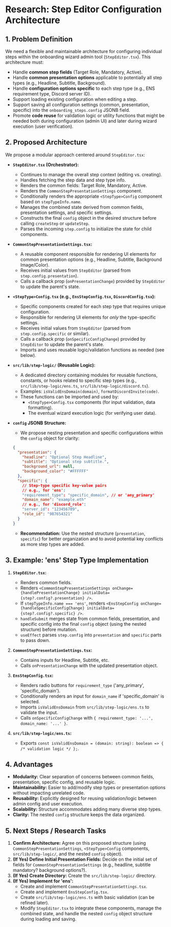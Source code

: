 # Research: Step Editor Configuration Architecture

## 1. Problem Definition

We need a flexible and maintainable architecture for configuring individual steps within the onboarding wizard admin tool (`StepEditor.tsx`). This architecture must:

*   Handle **common step fields** (Target Role, Mandatory, Active).
*   Handle **common presentation options** applicable to potentially all step types (e.g., Headline, Subtitle, Background).
*   Handle **configuration options specific** to each step type (e.g., ENS requirement type, Discord server ID).
*   Support loading existing configuration when editing a step.
*   Support saving all configuration settings (common, presentation, specific) into the `onboarding_steps.config` JSONB field.
*   Promote **code reuse** for validation logic or utility functions that might be needed both during configuration (admin UI) and later during wizard execution (user verification).

## 2. Proposed Architecture

We propose a modular approach centered around `StepEditor.tsx`:

*   **`StepEditor.tsx` (Orchestrator):**
    *   Continues to manage the overall step context (editing vs. creating).
    *   Handles fetching the step data and step type info.
    *   Renders the common fields: Target Role, Mandatory, Active.
    *   Renders the `CommonStepPresentationSettings` component.
    *   Conditionally renders the appropriate `<StepType>Config` component based on `stepTypeInfo.name`.
    *   Manages the combined state derived from common fields, presentation settings, and specific settings.
    *   Constructs the final `config` object in the desired structure before calling `createStep` or `updateStep`.
    *   Parses the incoming `step.config` to initialize the state for child components.

*   **`CommonStepPresentationSettings.tsx`:**
    *   A reusable component responsible for rendering UI elements for common presentation options (e.g., Headline, Subtitle, Background Image/Color).
    *   Receives initial values from `StepEditor` (parsed from `step.config.presentation`).
    *   Calls a callback prop (`onPresentationChange`) provided by `StepEditor` to update the parent's state.

*   **`<StepType>Config.tsx` (e.g., `EnsStepConfig.tsx`, `DiscordConfig.tsx`):**
    *   Specific components created for each step type that requires unique configuration.
    *   Responsible for rendering UI elements for *only* the type-specific settings.
    *   Receives initial values from `StepEditor` (parsed from `step.config.specific` or similar).
    *   Calls a callback prop (`onSpecificConfigChange`) provided by `StepEditor` to update the parent's state.
    *   Imports and uses reusable logic/validation functions as needed (see below).

*   **`src/lib/step-logic/` (Reusable Logic):**
    *   A dedicated directory containing modules for reusable functions, constants, or hooks related to specific step types (e.g., `src/lib/step-logic/ens.ts`, `src/lib/step-logic/discord.ts`).
    *   Examples: `isValidEnsDomain(domain)`, `formatDiscordInvite(code)`.
    *   These functions can be imported and used by:
        *   `<StepType>Config.tsx` components (for input validation, data formatting).
        *   The eventual wizard execution logic (for verifying user data).

*   **`config` JSONB Structure:**
    *   We propose nesting presentation and specific configurations within the `config` object for clarity:
      ```json
      {
        "presentation": {
          "headline": "Optional Step Headline",
          "subtitle": "Optional step subtitle.",
          "background_url": null,
          "background_color": "#FFFFFF" 
        },
        "specific": {
          // Step-type specific key-value pairs
          // e.g., for 'ens':
          "requirement_type": "specific_domain", // or 'any_primary'
          "domain_name": "example.eth"
          // e.g., for 'discord_role':
          "server_id": "123456789",
          "role_id": "987654321"
        }
      }
      ```
    *   **Recommendation:** Use the nested structure (`presentation`, `specific`) for better organization and to avoid potential key conflicts as more step types are added.

## 3. Example: 'ens' Step Type Implementation

1.  **`StepEditor.tsx`:**
    *   Renders common fields.
    *   Renders `<CommonStepPresentationSettings onChange={handlePresentationChange} initialData={step?.config?.presentation} />`.
    *   If `stepTypeInfo.name === 'ens'`, renders `<EnsStepConfig onChange={handleSpecificConfigChange} initialData={step?.config?.specific} />`.
    *   `handleSubmit` merges state from common fields, presentation, and specific config into the final `config` object (using the nested structure) before mutation.
    *   `useEffect` parses `step.config` into `presentation` and `specific` parts to pass down.

2.  **`CommonStepPresentationSettings.tsx`:**
    *   Contains inputs for Headline, Subtitle, etc.
    *   Calls `onPresentationChange` with the updated presentation object.

3.  **`EnsStepConfig.tsx`:**
    *   Renders radio buttons for `requirement_type` ('any_primary', 'specific_domain').
    *   Conditionally renders an input for `domain_name` if 'specific_domain' is selected.
    *   Imports `isValidEnsDomain` from `src/lib/step-logic/ens.ts` to validate the input.
    *   Calls `onSpecificConfigChange` with `{ requirement_type: '...', domain_name: '...' }`.

4.  **`src/lib/step-logic/ens.ts`:**
    *   Exports `const isValidEnsDomain = (domain: string): boolean => { /* validation logic */ };`.

## 4. Advantages

*   **Modularity:** Clear separation of concerns between common fields, presentation, specific config, and reusable logic.
*   **Maintainability:** Easier to add/modify step types or presentation options without impacting unrelated code.
*   **Reusability:** Explicitly designed for reusing validation/logic between admin config and user execution.
*   **Scalability:** Structure accommodates adding many diverse step types.
*   **Clarity:** The nested `config` structure keeps the data organized.

## 5. Next Steps / Research Tasks

1.  **Confirm Architecture:** Agree on this proposed structure (using `CommonStepPresentationSettings`, `<StepType>Config` components, `src/lib/step-logic/`, and the nested `config` object).
2.  **(If Yes) Define Initial Presentation Fields:** Decide on the initial set of fields for `CommonStepPresentationSettings` (e.g., headline, subtitle mandatory? background options?).
3.  **(If Yes) Create Directory:** Create the `src/lib/step-logic/` directory.
4.  **(If Yes) Implement for 'ens':**
    *   Create and implement `CommonStepPresentationSettings.tsx`.
    *   Create and implement `EnsStepConfig.tsx`.
    *   Create `src/lib/step-logic/ens.ts` with basic validation (can be refined later).
    *   Modify `StepEditor.tsx` to integrate these components, manage the combined state, and handle the nested `config` object structure during loading and saving. 